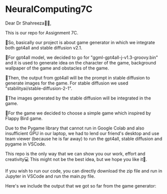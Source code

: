 # NeuralComputing7C
Dear Dr Shahreeza👨‍💻,

This is our repo for Assignment 7C.

🤖So, basically our project is about game generator in which we integrate both gpt4all and stable diffusion v2.1.

🤖For gpt4all model, we decided to go for "ggml-gpt4all-j-v1.3-groovy.bin" and it is used to generate idea on the character of the game, background wallpaper of the game and obstacles of the game.

🤖Then, the output from gpt4all will be the prompt in stable diffusion to generate images for the game. For stable diffusion we used "stabilityai/stable-diffusion-2-1".

🤖The images generated by the stable diffusion will be integrated in the game.

🤖For the game we decided to choose a simple game which inspired by Flappy Bird game.

Due to the Pygame library that cannot run in Google Colab and also insufficient GPU in our laptop, we had to lend our friend's desktop and use team viewer (because he is far away) to run the gpt4all, stable diffusion and pygame in VSCode.

This repo is the only way that we can show you our work, effort and creativity💻 This might not be the best idea, but we hope you like it🫶.

If you wish to run our code, you can directly download the zip file and run in Jupyter in VSCode and run the main.py file.

Here's we include the output that we got so far from the game generator:

